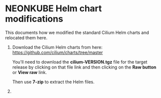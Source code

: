 # NEONKUBE Helm chart modifications

This documents how we modified the standard Cilium Helm charts and relocated them here.

1. Download the Cilium Helm charts from here: https://github.com/cilium/charts/tree/master

   You'll need to download the **cilium-VERSION.tgz** file for the target release by
   clicking on that file link and then clicking on the **Raw button** or **View raw**
   link.

   Then use **7-zip** to extract the Helm files.

2. 
